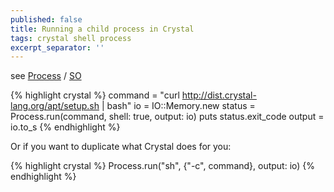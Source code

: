 ```yaml
---
published: false
title: Running a child process in Crystal
tags: crystal shell process
excerpt_separator: ''
---
```

see [Process](https://crystal-lang.org/api/0.35.1/Process.html) / [SO](https://stackoverflow.com/a/35490899)

{% highlight crystal %}
command = "curl http://dist.crystal-lang.org/apt/setup.sh | bash"
io = IO::Memory.new
status = Process.run(command, shell: true, output: io)
puts status.exit_code
output = io.to_s
{% endhighlight %}

Or if you want to duplicate what Crystal does for you:

{% highlight crystal %}
Process.run("sh", {"-c", command}, output: io)
{% endhighlight %}
